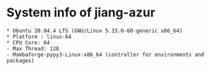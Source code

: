 
# System info of jiang-azur
	* Ubuntu 20.04.4 LTS (GNU/Linux 5.15.0-60-generic x86_64)
	* Platform : linux-64
	* CPU Core: 64
	- Max Thread: 128
	- Mambaforge-pypy3-Linux-x86_64 (controller for environments and packages)
